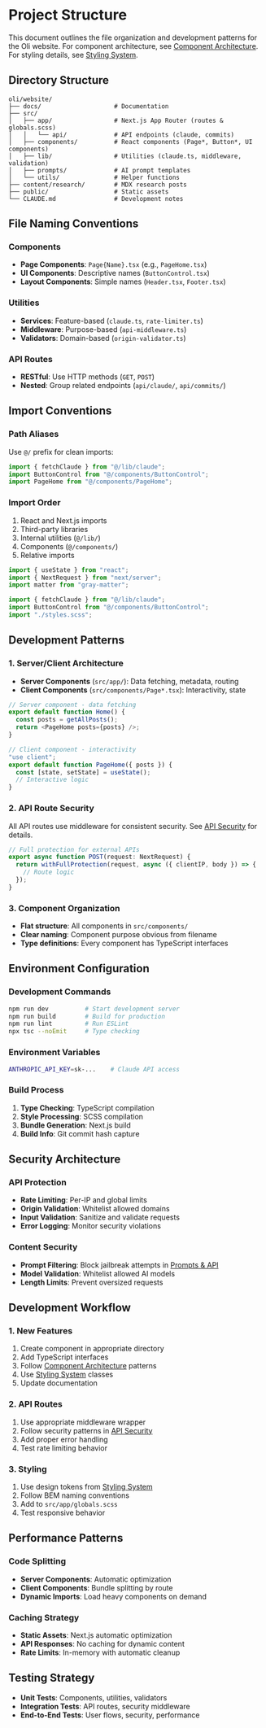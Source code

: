 # Project Structure

This document outlines the file organization and development patterns for the Oli website. For component architecture, see [Component Architecture](./components.md). For styling details, see [Styling System](./styling-system.md).

## Directory Structure

```
oli/website/
├── docs/                    # Documentation
├── src/
│   ├── app/                 # Next.js App Router (routes & globals.scss)
│   │   └── api/             # API endpoints (claude, commits)
│   ├── components/          # React components (Page*, Button*, UI components)
│   ├── lib/                 # Utilities (claude.ts, middleware, validation)
│   ├── prompts/             # AI prompt templates
│   └── utils/               # Helper functions
├── content/research/        # MDX research posts
├── public/                  # Static assets
└── CLAUDE.md                # Development notes
```

## File Naming Conventions

### Components

- **Page Components**: `Page{Name}.tsx` (e.g., `PageHome.tsx`)
- **UI Components**: Descriptive names (`ButtonControl.tsx`)
- **Layout Components**: Simple names (`Header.tsx`, `Footer.tsx`)

### Utilities

- **Services**: Feature-based (`claude.ts`, `rate-limiter.ts`)
- **Middleware**: Purpose-based (`api-middleware.ts`)
- **Validators**: Domain-based (`origin-validator.ts`)

### API Routes

- **RESTful**: Use HTTP methods (`GET`, `POST`)
- **Nested**: Group related endpoints (`api/claude/`, `api/commits/`)

## Import Conventions

### Path Aliases

Use `@/` prefix for clean imports:

```typescript
import { fetchClaude } from "@/lib/claude";
import ButtonControl from "@/components/ButtonControl";
import PageHome from "@/components/PageHome";
```

### Import Order

1. React and Next.js imports
2. Third-party libraries
3. Internal utilities (`@/lib/`)
4. Components (`@/components/`)
5. Relative imports

```typescript
import { useState } from "react";
import { NextRequest } from "next/server";
import matter from "gray-matter";

import { fetchClaude } from "@/lib/claude";
import ButtonControl from "@/components/ButtonControl";
import "./styles.scss";
```

## Development Patterns

### 1. Server/Client Architecture

- **Server Components** (`src/app/`): Data fetching, metadata, routing
- **Client Components** (`src/components/Page*.tsx`): Interactivity, state

```typescript
// Server component - data fetching
export default function Home() {
  const posts = getAllPosts();
  return <PageHome posts={posts} />;
}

// Client component - interactivity
"use client";
export default function PageHome({ posts }) {
  const [state, setState] = useState();
  // Interactive logic
}
```

### 2. API Route Security

All API routes use middleware for consistent security. See [API Security](./api-security.md) for details.

```typescript
// Full protection for external APIs
export async function POST(request: NextRequest) {
  return withFullProtection(request, async ({ clientIP, body }) => {
    // Route logic
  });
}
```

### 3. Component Organization

- **Flat structure**: All components in `src/components/`
- **Clear naming**: Component purpose obvious from filename
- **Type definitions**: Every component has TypeScript interfaces

## Environment Configuration

### Development Commands

```bash
npm run dev          # Start development server
npm run build        # Build for production
npm run lint         # Run ESLint
npx tsc --noEmit     # Type checking
```

### Environment Variables

```bash
ANTHROPIC_API_KEY=sk-...    # Claude API access
```

### Build Process

1. **Type Checking**: TypeScript compilation
2. **Style Processing**: SCSS compilation
3. **Bundle Generation**: Next.js build
4. **Build Info**: Git commit hash capture

## Security Architecture

### API Protection

- **Rate Limiting**: Per-IP and global limits
- **Origin Validation**: Whitelist allowed domains
- **Input Validation**: Sanitize and validate requests
- **Error Logging**: Monitor security violations

### Content Security

- **Prompt Filtering**: Block jailbreak attempts in [Prompts & API](./prompts-and-api.md)
- **Model Validation**: Whitelist allowed AI models
- **Length Limits**: Prevent oversized requests

## Development Workflow

### 1. New Features

1. Create component in appropriate directory
2. Add TypeScript interfaces
3. Follow [Component Architecture](./components.md) patterns
4. Use [Styling System](./styling-system.md) classes
5. Update documentation

### 2. API Routes

1. Use appropriate middleware wrapper
2. Follow security patterns in [API Security](./api-security.md)
3. Add proper error handling
4. Test rate limiting behavior

### 3. Styling

1. Use design tokens from [Styling System](./styling-system.md)
2. Follow BEM naming conventions
3. Add to `src/app/globals.scss`
4. Test responsive behavior

## Performance Patterns

### Code Splitting

- **Server Components**: Automatic optimization
- **Client Components**: Bundle splitting by route
- **Dynamic Imports**: Load heavy components on demand

### Caching Strategy

- **Static Assets**: Next.js automatic optimization
- **API Responses**: No caching for dynamic content
- **Rate Limits**: In-memory with automatic cleanup

## Testing Strategy

- **Unit Tests**: Components, utilities, validators
- **Integration Tests**: API routes, security middleware
- **End-to-End Tests**: User flows, security, performance

